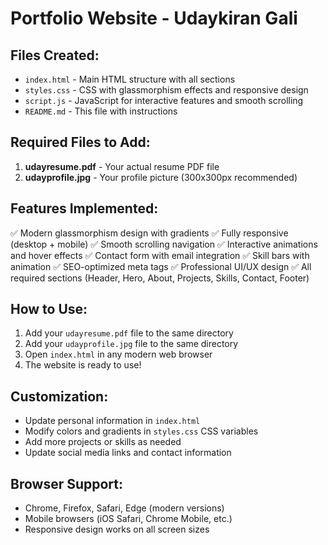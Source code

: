 # Portfolio Website - Udaykiran Gali

## Files Created:
- `index.html` - Main HTML structure with all sections
- `styles.css` - CSS with glassmorphism effects and responsive design
- `script.js` - JavaScript for interactive features and smooth scrolling
- `README.md` - This file with instructions

## Required Files to Add:
1. **udayresume.pdf** - Your actual resume PDF file
2. **udayprofile.jpg** - Your profile picture (300x300px recommended)

## Features Implemented:
✅ Modern glassmorphism design with gradients
✅ Fully responsive (desktop + mobile)
✅ Smooth scrolling navigation
✅ Interactive animations and hover effects
✅ Contact form with email integration
✅ Skill bars with animation
✅ SEO-optimized meta tags
✅ Professional UI/UX design
✅ All required sections (Header, Hero, About, Projects, Skills, Contact, Footer)

## How to Use:
1. Add your `udayresume.pdf` file to the same directory
2. Add your `udayprofile.jpg` file to the same directory
3. Open `index.html` in any modern web browser
4. The website is ready to use!

## Customization:
- Update personal information in `index.html`
- Modify colors and gradients in `styles.css` CSS variables
- Add more projects or skills as needed
- Update social media links and contact information

## Browser Support:
- Chrome, Firefox, Safari, Edge (modern versions)
- Mobile browsers (iOS Safari, Chrome Mobile, etc.)
- Responsive design works on all screen sizes
